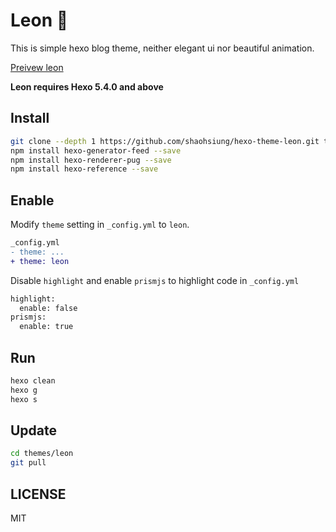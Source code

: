 # Leon 🥷

This is simple hexo blog theme, neither elegant ui nor beautiful animation. 

[Preivew leon](https://hexo-theme-leon-preview.pages.dev/)

**Leon requires Hexo 5.4.0 and above**

## Install

``` sh
git clone --depth 1 https://github.com/shaohsiung/hexo-theme-leon.git themes/leon
npm install hexo-generator-feed --save
npm install hexo-renderer-pug --save
npm install hexo-reference --save
```

## Enable

Modify `theme` setting in `_config.yml` to `leon`.

```diff
_config.yml
- theme: ...
+ theme: leon
```

Disable `highlight` and enable `prismjs` to highlight code in `_config.yml`

```diff
highlight:
  enable: false
prismjs:
  enable: true
```

## Run
``` sh
hexo clean
hexo g
hexo s
```

## Update

```sh
cd themes/leon
git pull
```


## LICENSE

MIT

